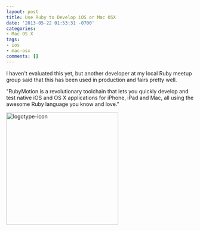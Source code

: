 ```yaml
---
layout: post
title: Use Ruby to Develop iOS or Mac OSX
date: '2013-05-22 01:53:31 -0700'
categories:
- Mac OS X
tags:
- ios
- mac-osx
comments: []
---
```

I haven't evaluated this yet, but another developer at my local Ruby meetup group said that this has been used in production and fairs pretty well.

"RubyMotion is a revolutionary toolchain that lets you quickly develop and test native iOS and OS X applications for iPhone, iPad and Mac, all using the awesome Ruby language you know and love."

<a href="http://www.rubymotion.com/" target="_blank"><img class="alignnone size-medium wp-image-1515" alt="logotype-icon" src="http://www.rubycoloredglasses.com/wp-content/uploads/2013/05/logotype-icon-300x300.png" width="300" height="300" /></a>

